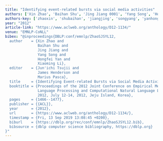 ```yaml
---
title: "Identifying event-related bursts via social media activities"
authors: ['Xin Zhao', 'Baihan Shu', 'Jing Jiang 0001', 'Yang Song', 'Hongfei Yan', 'Xiaoming Li']
authors-key: ['zhaoxin', 'shubaihan', 'jiangjing', 'songyang', 'yanhongfei', 'lixiaoming']
year: "2012"
article-link: "https://www.aclweb.org/anthology/D12-1134/"
venue: "EMNLP-CoNLL"
bibex: "@inproceedings{DBLP:conf/emnlp/ZhaoSJSYL12,
  author    = {Xin Zhao and
               Baihan Shu and
               Jing Jiang and
               Yang Song and
               Hongfei Yan and
               Xiaoming Li},
  editor    = {Jun'ichi Tsujii and
               James Henderson and
               Marius Pasca},
  title     = {Identifying Event-related Bursts via Social Media Activities},
  booktitle = {Proceedings of the 2012 Joint Conference on Empirical Methods in Natural
               Language Processing and Computational Natural Language Learning, EMNLP-CoNLL
               2012, July 12-14, 2012, Jeju Island, Korea},
  pages     = {1466--1477},
  publisher = {{ACL}},
  year      = {2012},
  url       = {https://www.aclweb.org/anthology/D12-1134/},
  timestamp = {Fri, 13 Sep 2019 13:08:45 +0200},
  biburl    = {https://dblp.org/rec/conf/emnlp/ZhaoSJSYL12.bib},
  bibsource = {dblp computer science bibliography, https://dblp.org}
}"
---
```

